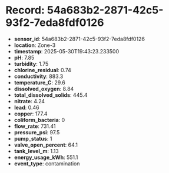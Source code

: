 # Record: 54a683b2-2871-42c5-93f2-7eda8fdf0126

- **sensor_id**: 54a683b2-2871-42c5-93f2-7eda8fdf0126
- **location**: Zone-3
- **timestamp**: 2025-05-30T19:43:23.233500
- **pH**: 7.85
- **turbidity**: 1.75
- **chlorine_residual**: 0.74
- **conductivity**: 883.3
- **temperature_C**: 29.6
- **dissolved_oxygen**: 8.84
- **total_dissolved_solids**: 445.4
- **nitrate**: 4.24
- **lead**: 0.46
- **copper**: 177.4
- **coliform_bacteria**: 0
- **flow_rate**: 731.41
- **pressure_psi**: 97.5
- **pump_status**: 1
- **valve_open_percent**: 64.1
- **tank_level_m**: 1.13
- **energy_usage_kWh**: 551.1
- **event_type**: contamination